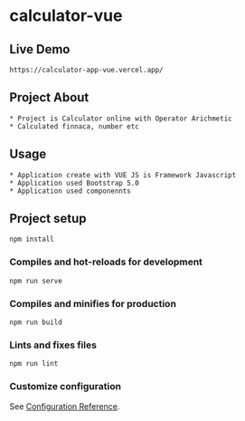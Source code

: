 # calculator-vue

## Live Demo

```
https://calculator-app-vue.vercel.app/
```

## Project About

```
* Project is Calculator online with Operator Arichmetic
* Calculated finnaca, number etc

```

## Usage

```
* Application create with VUE JS is Framework Javascript
* Application used Bootstrap 5.0
* Application used componennts

```

## Project setup

```
npm install
```

### Compiles and hot-reloads for development

```
npm run serve
```

### Compiles and minifies for production

```
npm run build
```

### Lints and fixes files

```
npm run lint
```

### Customize configuration

See [Configuration Reference](https://cli.vuejs.org/config/).
